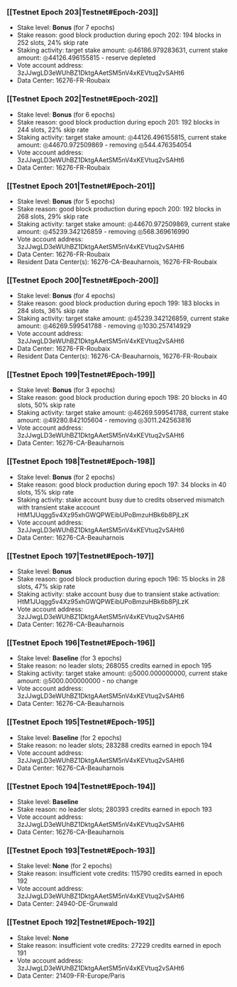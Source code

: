 ### [[Testnet Epoch 203|Testnet#Epoch-203]]
* Stake level: **Bonus** (for 7 epochs)
* Stake reason: good block production during epoch 202: 194 blocks in 252 slots, 24% skip rate
* Staking activity: target stake amount: ◎46186.979283631, current stake amount: ◎44126.496155815 - reserve depleted
* Vote account address: 3zJJwgLD3eWUhBZ1DktgAAetSM5nV4xKEVtuq2vSAHt6
* Data Center: 16276-FR-Roubaix
### [[Testnet Epoch 202|Testnet#Epoch-202]]
* Stake level: **Bonus** (for 6 epochs)
* Stake reason: good block production during epoch 201: 192 blocks in 244 slots, 22% skip rate
* Staking activity: target stake amount: ◎44126.496155815, current stake amount: ◎44670.972509869 - removing ◎544.476354054
* Vote account address: 3zJJwgLD3eWUhBZ1DktgAAetSM5nV4xKEVtuq2vSAHt6
* Data Center: 16276-FR-Roubaix
### [[Testnet Epoch 201|Testnet#Epoch-201]]
* Stake level: **Bonus** (for 5 epochs)
* Stake reason: good block production during epoch 200: 192 blocks in 268 slots, 29% skip rate
* Staking activity: target stake amount: ◎44670.972509869, current stake amount: ◎45239.342126859 - removing ◎568.369616990
* Vote account address: 3zJJwgLD3eWUhBZ1DktgAAetSM5nV4xKEVtuq2vSAHt6
* Data Center: 16276-FR-Roubaix
* Resident Data Center(s): 16276-CA-Beauharnois, 16276-FR-Roubaix
### [[Testnet Epoch 200|Testnet#Epoch-200]]
* Stake level: **Bonus** (for 4 epochs)
* Stake reason: good block production during epoch 199: 183 blocks in 284 slots, 36% skip rate
* Staking activity: target stake amount: ◎45239.342126859, current stake amount: ◎46269.599541788 - removing ◎1030.257414929
* Vote account address: 3zJJwgLD3eWUhBZ1DktgAAetSM5nV4xKEVtuq2vSAHt6
* Data Center: 16276-FR-Roubaix
* Resident Data Center(s): 16276-CA-Beauharnois, 16276-FR-Roubaix
### [[Testnet Epoch 199|Testnet#Epoch-199]]
* Stake level: **Bonus** (for 3 epochs)
* Stake reason: good block production during epoch 198: 20 blocks in 40 slots, 50% skip rate
* Staking activity: target stake amount: ◎46269.599541788, current stake amount: ◎49280.842105604 - removing ◎3011.242563816
* Vote account address: 3zJJwgLD3eWUhBZ1DktgAAetSM5nV4xKEVtuq2vSAHt6
* Data Center: 16276-CA-Beauharnois
### [[Testnet Epoch 198|Testnet#Epoch-198]]
* Stake level: **Bonus** (for 2 epochs)
* Stake reason: good block production during epoch 197: 34 blocks in 40 slots, 15% skip rate
* Staking activity: stake account busy due to credits observed mismatch with transient stake account HtM1JUqgg5v4Xz95xhGWQPWEibUPoBmzuHBk6b8PjLzK
* Vote account address: 3zJJwgLD3eWUhBZ1DktgAAetSM5nV4xKEVtuq2vSAHt6
* Data Center: 16276-CA-Beauharnois
### [[Testnet Epoch 197|Testnet#Epoch-197]]
* Stake level: **Bonus**
* Stake reason: good block production during epoch 196: 15 blocks in 28 slots, 47% skip rate
* Staking activity: stake account busy due to transient stake activation: HtM1JUqgg5v4Xz95xhGWQPWEibUPoBmzuHBk6b8PjLzK
* Vote account address: 3zJJwgLD3eWUhBZ1DktgAAetSM5nV4xKEVtuq2vSAHt6
* Data Center: 16276-CA-Beauharnois
### [[Testnet Epoch 196|Testnet#Epoch-196]]
* Stake level: **Baseline** (for 3 epochs)
* Stake reason: no leader slots; 268055 credits earned in epoch 195
* Staking activity: target stake amount: ◎5000.000000000, current stake amount: ◎5000.000000000 - no change
* Vote account address: 3zJJwgLD3eWUhBZ1DktgAAetSM5nV4xKEVtuq2vSAHt6
* Data Center: 16276-CA-Beauharnois
### [[Testnet Epoch 195|Testnet#Epoch-195]]
* Stake level: **Baseline** (for 2 epochs)
* Stake reason: no leader slots; 283288 credits earned in epoch 194
* Vote account address: 3zJJwgLD3eWUhBZ1DktgAAetSM5nV4xKEVtuq2vSAHt6
* Data Center: 16276-CA-Beauharnois
### [[Testnet Epoch 194|Testnet#Epoch-194]]
* Stake level: **Baseline**
* Stake reason: no leader slots; 280393 credits earned in epoch 193
* Vote account address: 3zJJwgLD3eWUhBZ1DktgAAetSM5nV4xKEVtuq2vSAHt6
* Data Center: 16276-CA-Beauharnois
### [[Testnet Epoch 193|Testnet#Epoch-193]]
* Stake level: **None** (for 2 epochs)
* Stake reason: insufficient vote credits: 115790 credits earned in epoch 192
* Vote account address: 3zJJwgLD3eWUhBZ1DktgAAetSM5nV4xKEVtuq2vSAHt6
* Data Center: 24940-DE-Grunwald
### [[Testnet Epoch 192|Testnet#Epoch-192]]
* Stake level: **None**
* Stake reason: insufficient vote credits: 27229 credits earned in epoch 191
* Vote account address: 3zJJwgLD3eWUhBZ1DktgAAetSM5nV4xKEVtuq2vSAHt6
* Data Center: 21409-FR-Europe/Paris